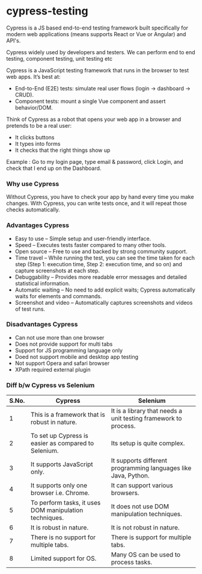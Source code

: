 # cypress-testing

Cypress is a JS based end-to-end testing framework built specifically for modern web applications (means supports React or Vue or Angular) and API's.

Cypress widely used by developers and testers. We can perform end to end testing, component testing, unit testing etc

Cypress is a JavaScript testing framework that runs in the browser to test web apps. It’s best at:
- End-to-End (E2E) tests: simulate real user flows (login → dashboard → CRUD).
- Component tests: mount a single Vue component and assert behavior/DOM.

Think of Cypress as a robot that opens your web app in a browser and pretends to be a real user:
- It clicks buttons
- It types into forms
- It checks that the right things show up

Example : Go to my login page, type email & password, click Login, and check that I end up on the Dashboard.

### **Why use Cypress**

Without Cypress, you have to check your app by hand every time you make changes. With Cypress, you can write tests once, and it will repeat those checks automatically.

### **Advantages Cypress**

- Easy to use – Simple setup and user-friendly interface.
- Speed – Executes tests faster compared to many other tools.
- Open source – Free to use and backed by strong community support.
- Time travel – While running the test, you can see the time taken for each step (Step 1: execution time, Step 2: execution time, and so on) and capture screenshots at each step.
- Debuggability – Provides more readable error messages and detailed statistical information.
- Automatic waiting – No need to add explicit waits; Cypress automatically waits for elements and commands.
- Screenshot and video – Automatically captures screenshots and videos of test runs.

### **Disadvantages Cypress**

- Can not use more than one browser
- Does not provide support for multi tabs
- Support for JS programming language only
- Doed not support mobile and desktop app testing
- Not support Opera and safari browser
- XPath required external plugin

### **Diff b/w Cypress vs Selenium**

| S.No. | Cypress | Selenium |
|-------|---------|----------|
| 1 | This is a framework that is robust in nature. | It is a library that needs a unit testing framework to process. |
| 2 | To set up Cypress is easier as compared to Selenium. | Its setup is quite complex. |
| 3 | It supports JavaScript only. | It supports different programming languages like Java, Python. |
| 4 | It supports only one browser i.e. Chrome. | It can support various browsers. |
| 5 | To perform tasks, it uses DOM manipulation techniques. | It does not use DOM manipulation techniques. |
| 6 | It is robust in nature. | It is not robust in nature. |
| 7 | There is no support for multiple tabs. | There is support for multiple tabs. |
| 8 | Limited support for OS. | Many OS can be used to process tasks. |
